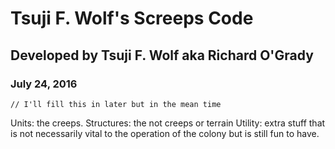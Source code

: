 # Tsuji F. Wolf's Screeps Code
## Developed by Tsuji F. Wolf aka Richard O'Grady
### July 24, 2016

```
// I'll fill this in later but in the mean time
```

Units: the creeps.
Structures: the not creeps or terrain
Utility: extra stuff that is not necessarily vital to the operation of the colony but is still fun to have.
